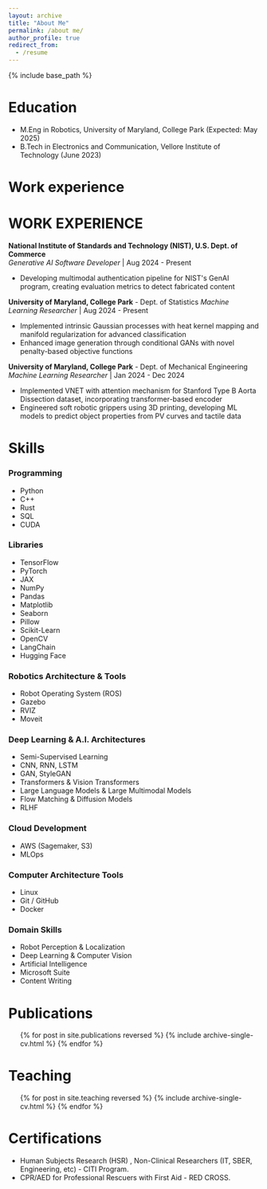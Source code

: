 ```yaml
---
layout: archive
title: "About Me"
permalink: /about me/
author_profile: true
redirect_from:
  - /resume
---
```


{% include base_path %}

Education
======
* M.Eng in Robotics, University of Maryland, College Park (Expected: May 2025)
* B.Tech in Electronics and Communication, Vellore Institute of Technology (June 2023)


Work experience
======
# WORK EXPERIENCE

**National Institute of Standards and Technology (NIST), U.S. Dept. of Commerce**  
*Generative AI Software Developer* | Aug 2024 - Present
- Developing multimodal authentication pipeline for NIST's GenAI program, creating evaluation metrics to detect fabricated content

**University of Maryland, College Park** - Dept. of Statistics 
*Machine Learning Researcher* | Aug 2024 - Present
- Implemented intrinsic Gaussian processes with heat kernel mapping and manifold regularization for advanced classification
- Enhanced image generation through conditional GANs with novel penalty-based objective functions

**University of Maryland, College Park** - Dept. of Mechanical Engineering  
*Machine Learning Researcher* | Jan 2024 - Dec 2024
- Implemented VNET with attention mechanism for Stanford Type B Aorta Dissection dataset, incorporating transformer-based encoder
- Engineered soft robotic grippers using 3D printing, developing ML models to predict object properties from PV curves and tactile data


Skills
======
### Programming
- Python
- C++
- Rust
- SQL
- CUDA

### Libraries
- TensorFlow
- PyTorch
- JAX
- NumPy
- Pandas
- Matplotlib
- Seaborn
- Pillow
- Scikit-Learn
- OpenCV
- LangChain
- Hugging Face

### Robotics Architecture & Tools
- Robot Operating System (ROS)
- Gazebo
- RVIZ
- Moveit

### Deep Learning & A.I. Architectures
- Semi-Supervised Learning
- CNN, RNN, LSTM
- GAN, StyleGAN
- Transformers & Vision Transformers
- Large Language Models & Large Multimodal Models
- Flow Matching & Diffusion Models
- RLHF

### Cloud Development
- AWS (Sagemaker, S3)
- MLOps

### Computer Architecture Tools
- Linux
- Git / GitHub
- Docker

### Domain Skills
- Robot Perception & Localization
- Deep Learning & Computer Vision
- Artificial Intelligence
- Microsoft Suite
- Content Writing

Publications
======
  <ul>{% for post in site.publications reversed %}
    {% include archive-single-cv.html %}
  {% endfor %}</ul>
  

  
Teaching
======
  <ul>{% for post in site.teaching reversed %}
    {% include archive-single-cv.html %}
  {% endfor %}</ul>
  
Certifications
======
* Human Subjects Research (HSR) , Non-Clinical Researchers (IT, SBER, Engineering, etc) - CITI Program.
* CPR/AED for Professional Rescuers with First Aid - RED CROSS.

